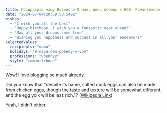 ```yaml
---
title: Поздравить маму Военного 9 мая, день победы в ВОВ. Романтичное
date: "2024-07-04T20:59:50.549Z"
wishes:
  - "I wish you all the best"
  - "Happy birthday, I wish you a fantastic year ahead!"
  - "May all your dreams come true"
  - "Wishing you happiness and success in all your endeavors"
selectedValues:
  recipients: "mamu"
  holidays: "9-maya-den-pobedy-v-vov"
  professions: "voennyy"
  style: "romantichnoe"
---
```


Wow! I love blogging so much already.

Did you know that "despite its name, salted duck eggs can also be made from
chicken eggs, though the taste and texture will be somewhat different, and the
egg yolk will be less rich."?
([Wikipedia Link](https://en.wikipedia.org/wiki/Salted_duck_egg))

Yeah, I didn't either.
